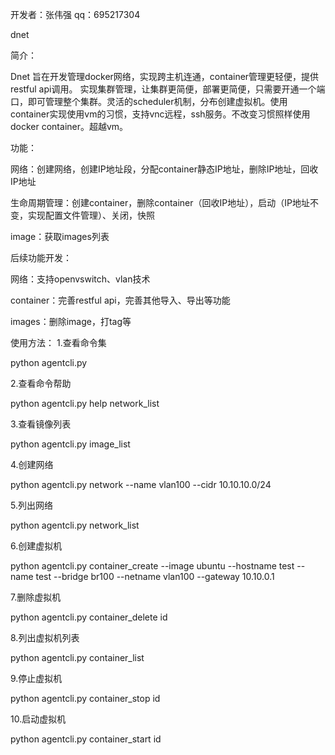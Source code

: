 开发者：张伟强
qq：695217304

dnet

简介：

Dnet 旨在开发管理docker网络，实现跨主机连通，container管理更轻便，提供restful api调用。 实现集群管理，让集群更简便，部署更简便，只需要开通一个端口，即可管理整个集群。灵活的scheduler机制，分布创建虚拟机。使用container实现使用vm的习惯，支持vnc远程，ssh服务。不改变习惯照样使用docker container。超越vm。

功能：

网络：创建网络，创建IP地址段，分配container静态IP地址，删除IP地址，回收IP地址

生命周期管理：创建container，删除container（回收IP地址），启动（IP地址不变，实现配置文件管理）、关闭，快照

image：获取images列表

后续功能开发：

网络：支持openvswitch、vlan技术

container：完善restful api，完善其他导入、导出等功能

images：删除image，打tag等

使用方法：
1.查看命令集

  python agentcli.py


2.查看命令帮助

   python agentcli.py  help  network_list


3.查看镜像列表

   python agentcli.py   image_list

4.创建网络

   python agentcli.py  network  --name   vlan100   --cidr  10.10.10.0/24

5.列出网络

  python agentcli.py   network_list

6.创建虚拟机

  python agentcli.py  container_create --image   ubuntu   --hostname  test  --name  test   --bridge  br100 --netname  vlan100   --gateway  10.10.0.1

7.删除虚拟机

  python agentcli.py   container_delete   id

8.列出虚拟机列表

  python agentcli.py   container_list

9.停止虚拟机

  python agentcli.py   container_stop   id

10.启动虚拟机

  python agentcli.py  container_start  id
  
